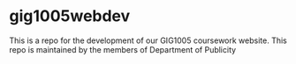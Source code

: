 # gig1005webdev
This is a repo for the development of our GIG1005 coursework website. This repo is maintained by the members of Department of Publicity
